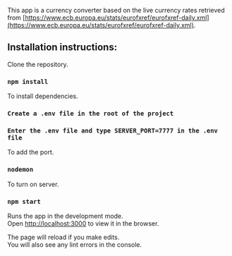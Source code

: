 This app is a currency converter based on the live currency rates retrieved from [https://www.ecb.europa.eu/stats/eurofxref/eurofxref-daily.xml](https://www.ecb.europa.eu/stats/eurofxref/eurofxref-daily.xml).

## Installation instructions:

Clone the repository. 

### `npm install`

To install dependencies.

### `Create a .env file in the root of the project`

### `Enter the .env file and type SERVER_PORT=7777 in the .env file`

To add the port.

### `nodemon`

To turn on server.

### `npm start`

Runs the app in the development mode.<br />
Open [http://localhost:3000](http://localhost:3000) to view it in the browser.

The page will reload if you make edits.<br />
You will also see any lint errors in the console.
